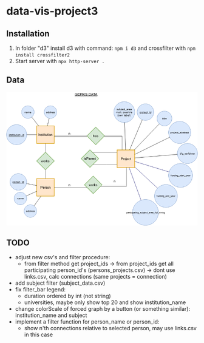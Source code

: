 # data-vis-project3


## Installation

1. In folder "d3" install d3 with command: `npm i d3` and crossfilter with `npm install crossfilter2`
2. Start server with `npx http-server .`

## Data

![](gepris_data_er.png)

## TODO

- adjust new csv's and filter procedure:
  - from filter method get project_ids -> from project_ids get all participating person_id's (persons_projects.csv) -> dont use links.csv, calc connections (same projects = connection)
- add subject filter (subject_data.csv)
- fix filter_bar legend:
  - duration ordered by int (not string)
  - universities, maybe only show top 20 and show institution_name  
- change colorScale of forced graph by a button (or something similar): institution_name and subject
- implement a filter function for person_name or person_id:
  - show n'th connections relative to selected person, may use links.csv in this case
